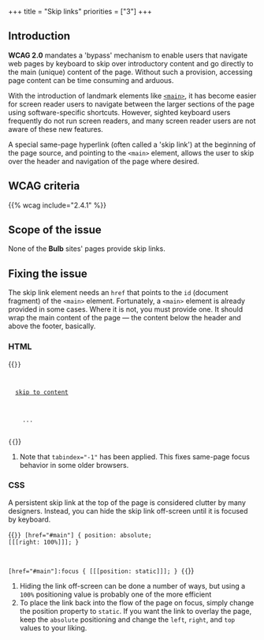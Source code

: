 +++
title = "Skip links"
priorities = ["3"]
+++

## Introduction

**WCAG 2.0** mandates a 'bypass' mechanism to enable users that navigate web pages by keyboard to skip over introductory content and go directly to the main (unique) content of the page. Without such a provision, accessing page content can be time consuming and arduous.

With the introduction of landmark elements like [`<main>`](https://www.w3.org/TR/wai-aria-practices/examples/landmarks/main.html), it has become easier for screen reader users to navigate between the larger sections of the page using software-specific shortcuts. However, sighted keyboard users frequently do not run screen readers, and many screen reader users are not aware of these new features.

A special same-page hyperlink (often called a 'skip link') at the beginning of the page source, and pointing to the `<main>` element, allows the user to skip over the header and navigation of the page where desired.

## WCAG criteria

{{% wcag include="2.4.1" %}}

## Scope of the issue

None of the **Bulb** sites' pages provide skip links.

## Fixing the issue

The skip link element needs an `href` that points to the `id` (document fragment) of the `<main>` element. Fortunately, a `<main>` element is already provided in some cases. Where it is not, you must provide one. It should wrap the main content of the page — the content below the header and above the footer, basically.

### HTML

{{<code numbered="true">}}
<body>
  <a href="#main">skip to content</a>
  <!-- header and navigation, etc -->
  <main id="main" [[[tabindex="-1"]]]>
    ...
  </main>
{{</code>}}

1. Note that `tabindex="-1"` has been applied. This fixes same-page focus behavior in some older browsers.

### CSS

A persistent skip link at the top of the page is considered clutter by many designers. Instead, you can hide the skip link off-screen until it is focused by keyboard.

{{<code numbered="true">}}
[href="#main"] {
  position: absolute;
  [[[right: 100%]]];
}

[href="#main"]:focus {
  [[[position: static]]];
}
{{</code>}}

1. Hiding the link off-screen can be done a number of ways, but using a `100%` positioning value is probably one of the more efficient
2. To place the link back into the flow of the page on focus, simply change the position property to `static`. If you want the link to overlay the page, keep the `absolute` positioning and change  the `left`, `right`, and `top` values to your liking.
